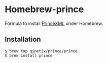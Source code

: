 # Homebrew-prince

Formula to install [PrinceXML](http://www.princexml.com/) under Homebrew.

## Installation

    $ brew tap qinetix/prince/prince
    $ brew install prince

